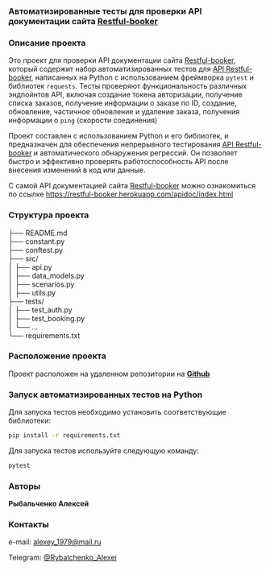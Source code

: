 
### Автоматизированные тесты для проверки API документации сайта [Restful-booker](https://restful-booker.herokuapp.com)

### Описание проекта
Это проект для проверки API документации сайта [Restful-booker](https://restful-booker.herokuapp.com), который 
содержит набор автоматизированных тестов для [API Restful-booker](https://restful-booker.herokuapp.com/apidoc/index.html), написанных
на Python с использованием фреймворка `pytest` и библиотек `requests`. 
Тесты проверяют функциональность различных эндпойнтов API, включая создание токена авторизации, получение списка заказов, получение информации о заказе по ID, создание, обновление, частичное обновление и удаление заказа, получения информации о `ping` (скорости соединения) 

Проект составлен с использованием Python и его библиотек, и предназначен для обеспечения непрерывного тестирования [API Restful-booker](https://restful-booker.herokuapp.com/apidoc/index.html) и автоматического
обнаружения регрессий. Он позволяет быстро и эффективно проверять работоспособность API после внесения 
изменений в код или данные.

С самой API документацией сайта [Restful-booker](https://restful-booker.herokuapp.com) можно ознакомиться по ссылке 
https://restful-booker.herokuapp.com/apidoc/index.html

### Структура проекта

├── README.md            \
├── constant.py          \
├── conftest.py          \
├── src/                
│        ├── api.py    
│        ├── data_models.py    
│        ├── scenarios.py  
│        ├── utils.py    
├── tests/                
│        ├── test_auth.py      
│        ├── test_booking.py   
│        └── ...              
└── requirements.txt      

### Расположение проекта
Проект расположен на удаленном репозитории на [**Github**](https://github.com/fisher111111111/Module_4_2)

### Запуск автоматизированных тестов на Python 

Для запуска тестов необходимо установить соответствующие библиотеки:

```bash
pip install -r requirements.txt
````

Для запуска тестов используйте следующую команду:
```bash
pytest
```
### Авторы
**Рыбальченко Алексей**
### Контакты
e-mail: [alexey_1979@mail.ru]()

Telegram: [@Rybalchenko_Alexei]()




